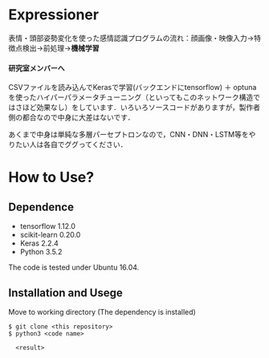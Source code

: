 Expressioner
==========================
表情・頭部姿勢変化を使った感情認識プログラムの流れ：顔画像・映像入力->特徴点検出->前処理->**機械学習**

#### 研究室メンバーへ
CSVファイルを読み込んでKerasで学習(バックエンドにtensorflow) ＋ optunaを使ったハイパーパラメータチューニング（といってもこのネットワーク構造ではさほど効果なし）をしています．いろいろソースコードがありますが，製作者側の都合なので中身に大差はないです．

あくまで中身は単純な多層パーセプトロンなので，CNN・DNN・LSTM等をやりたい人は各自でググってください．

# How to Use?
## Dependence
- tensorflow   1.12.0 
- scikit-learn 0.20.0 
- Keras        2.2.4 
- Python       3.5.2

The code is tested under Ubuntu 16.04.

## Installation and Usege
Move to working directory (The dependency is installed)

```
$ git clone <this repository>
$ python3 <code name>
  
  <result>
```

